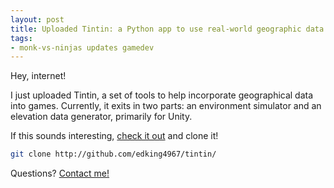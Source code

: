 ```yaml
---
layout: post
title: Uploaded Tintin: a Python app to use real-world geographic data in games
tags:
- monk-vs-ninjas updates gamedev
---
```

Hey, internet! 

I just uploaded Tintin, a set of tools to help incorporate geographical data into games. Currently, it exits in two parts: an environment simulator and an elevation data generator, primarily for Unity. 

If this sounds interesting, [check it out](http://github.com/edking4967/tintin/) and clone it!

```bash
git clone http://github.com/edking4967/tintin/
```

Questions? [Contact me!](http://edking4967.github.io/contact/)
